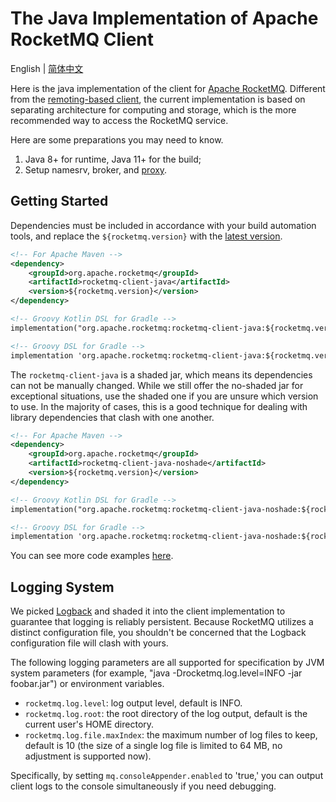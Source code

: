 # The Java Implementation of Apache RocketMQ Client

English | [简体中文](README-CN.md)

Here is the java implementation of the client for [Apache RocketMQ](https://rocketmq.apache.org/). Different from the [remoting-based client](https://github.com/apache/rocketmq/tree/develop/client), the current implementation is based on separating architecture for computing and storage, which is the more recommended way to access the RocketMQ service.

Here are some preparations you may need to know.

1. Java 8+ for runtime, Java 11+ for the build;
2. Setup namesrv, broker, and [proxy](https://github.com/apache/rocketmq/tree/develop/proxy).

## Getting Started

Dependencies must be included in accordance with your build automation tools, and replace the `${rocketmq.version}` with the [latest version]((https://search.maven.org/search?q=g:org.apache.rocketmq%20AND%20a:rocketmq-client-java)).

```xml
<!-- For Apache Maven -->
<dependency>
    <groupId>org.apache.rocketmq</groupId>
    <artifactId>rocketmq-client-java</artifactId>
    <version>${rocketmq.version}</version>
</dependency>

<!-- Groovy Kotlin DSL for Gradle -->
implementation("org.apache.rocketmq:rocketmq-client-java:${rocketmq.version}")

<!-- Groovy DSL for Gradle -->
implementation 'org.apache.rocketmq:rocketmq-client-java:${rocketmq.version}'
```

The `rocketmq-client-java` is a shaded jar, which means its dependencies can not be manually changed. While we still offer the no-shaded jar for exceptional situations, use the shaded one if you are unsure which version to use. In the majority of cases, this is a good technique for dealing with library dependencies that clash with one another.

```xml
<!-- For Apache Maven -->
<dependency>
    <groupId>org.apache.rocketmq</groupId>
    <artifactId>rocketmq-client-java-noshade</artifactId>
    <version>${rocketmq.version}</version>
</dependency>

<!-- Groovy Kotlin DSL for Gradle -->
implementation("org.apache.rocketmq:rocketmq-client-java-noshade:${rocketmq.version}")

<!-- Groovy DSL for Gradle -->
implementation 'org.apache.rocketmq:rocketmq-client-java-noshade:${rocketmq.version}'
```

You can see more code examples [here](./client/src/main/java/org/apache/rocketmq/client/java/example).

## Logging System

We picked [Logback](https://logback.qos.ch/) and shaded it into the client implementation to guarantee that logging is reliably persistent. Because RocketMQ utilizes a distinct configuration file, you shouldn't be concerned that the Logback configuration file will clash with yours.

The following logging parameters are all supported for specification by JVM system parameters (for example, "java -Drocketmq.log.level=INFO -jar foobar.jar") or environment variables.

* `rocketmq.log.level`: log output level, default is INFO.
* `rocketmq.log.root`: the root directory of the log output, default is the current user's HOME directory.
* `rocketmq.log.file.maxIndex`: the maximum number of log files to keep, default is 10 (the size of a single log file is limited to 64 MB, no adjustment is supported now).

Specifically, by setting `mq.consoleAppender.enabled` to 'true,' you can output client logs to the console simultaneously if you need debugging.
